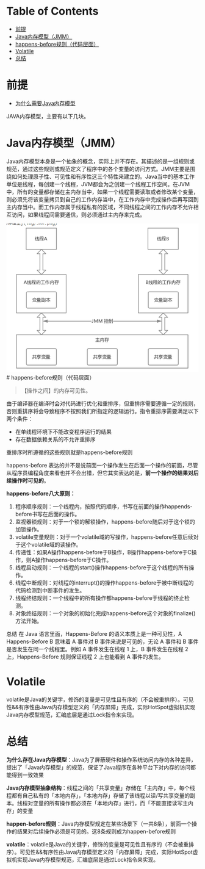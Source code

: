# Table of Contents

* [前提](#前提)
* [Java内存模型（JMM）](#java内存模型jmm)
* [happens-before规则（代码层面）](#happens-before规则代码层面)
* [Volatile](#volatile)
* [总结](#总结)



# 前提

+ [为什么需要Java内存模型](为什么需要Java内存模型.md)



JAVA内存模型，主要有以下几块。




# Java内存模型（JMM）

Java内存模型本身是一个抽象的概念，实际上并不存在。其描述的是一组规则或规范，通过这些规则或规范定义了程序中的各个变量的访问方式。JMM主要是围绕如何处理原子性、可见性和有序性这三个特性来建立的。Java当中的基本工作单位是线程，每创建一个线程，JVM都会为之创建一个线程工作空间。在JVM中，所有的变量都存储在主内存当中，如果一个线程需要读取或者修改某个变量，则必须先将该变量拷贝到自己的工作内存当中，在工作内存中完成操作后再写回到主内存当中。而工作内存属于线程私有的区域，不同线程之间的工作内存不允许相互访问，如果线程间需要通信，则必须通过主内存来完成。


<div align=left>
	<img src=".images/1625191326413.png" width="">
</div>
#  happens-before规则（代码层面）



> 【操作之间】的内存可见性。



由于编译器在编译时会对代码进行优化和重排序，但重排序需要遵循一定的规则，否则重排序将会导致程序不按照我们所指定的逻辑运行。指令重排序需要满足以下两个条件：

- 在单线程环境下不能改变程序运行的结果
- 存在数据依赖关系的不允许重排序

重排序时所遵循的这些规则就是happens-before规则


happens-before 表达的并不是说前面一个操作发生在后面一个操作的前面，尽管从程序员编程角度来看也并不会出错，但它其实表达的是，**前一个操作的结果对后续操作时可见的**。

**happens-before八大原则：**

1. 程序顺序规则：一个线程内，按照代码顺序，书写在前面的操作happends-before书写在后面的操作。
2. 监视器锁规则：对于一个锁的解锁操作，happens-before随后对于这个锁的加锁操作。
3. volatile变量规则：对于一个volatile域的写操作，happens-before任意后续对于这个volatile域的读操作。
4. 传递性：如果A操作happens-before于B操作，B操作happens-before于C操作，则A操作happens-before于C操作。
5. 线程启动规则：一个线程的start()操作happens-before于这个线程的所有操作。
6. 线程中断规则：对线程的interrupt()的操作happens-before于被中断线程的代码检测到中断事件的发生。
7. 线程终结规则：一个线程中的所有操作都happens-before于线程的终止检测。
8. 对象终结规则：一个对象的初始化完成happens-before这个对象的finalize()方法开始。

总结
在 Java 语言里面，Happens-Before 的语义本质上是一种可见性，A Happens-Before B 意味着 A 事件对 B 事件来说是可见的，无论 A 事件和 B 事件是否发生在同一个线程里。例如 A 事件发生在线程 1 上，B 事件发生在线程 2 上，Happens-Before 规则保证线程 2 上也能看到 A 事件的发生。



# Volatile

volatile是Java的关键字，修饰的变量是可见性且有序的（不会被重排序）。可见性&&有序性由Java内存模型定义的「内存屏障」完成，实际HotSpot虚拟机实现Java内存模型规范，汇编底层是通过Lock指令来实现。





# 总结

**为什么存在Java内存模型**：Java为了屏蔽硬件和操作系统访问内存的各种差异，提出了「Java内存模型」的规范，保证了Java程序在各种平台下对内存的访问都能得到一致效果

**Java内存模型抽象结构**：线程之间的「共享变量」存储在「主内存」中，每个线程都有自己私有的「本地内存」，「本地内存」存储了该线程以读/写共享变量的副本。线程对变量的所有操作都必须在「本地内存」进行，而「不能直接读写主内存」的变量

**happen-before规则**：Java内存模型规定在某些场景下（一共8条），前面一个操作的结果对后续操作必须是可见的。这8条规则成为happen-before规则

**volatile**：volatile是Java的关键字，修饰的变量是可见性且有序的（不会被重排序）。可见性&&有序性由Java内存模型定义的「内存屏障」完成，实际HotSpot虚拟机实现Java内存模型规范，汇编底层是通过Lock指令来实现。
